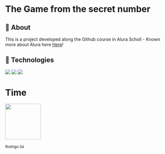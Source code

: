 <h1>The Game from the secret number</h1>

<h2>🔖 About</h2>
<p>This is a project developed along the Github course in Alura Scholl - Known more about Alura here <a href="https://www.alura.com.br/formacao-carreira-tester-qa">Here</a>!</p>

## 🚀 Technologies
<div>
  <img src="https://img.shields.io/badge/HTML-239120?style=for-the-badge&logo=html5&logoColor=white">
  <img src="https://img.shields.io/badge/CSS-239120?&style=for-the-badge&logo=css3&logoColor=white">
  <img src="https://img.shields.io/badge/JavaScript-F7DF1E?style=for-the-badge&logo=javascript&logoColor=black">
</div>

# Time

[<img loading="lazy" src="https://avatars.githubusercontent.com/u/108580655?v=4" width=115><br><br><sub>Rodrigo Sá</sub>](https://github.com/RodrigoHeirbhor)